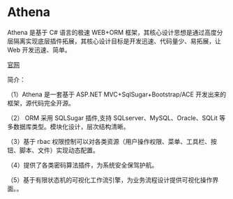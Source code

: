 # Athena
Athena 是基于 C# 语言的极速 WEB+ORM 框架，其核心设计思想是通过高度分层隔离实现底层插件拓展，其核心设计目标是开发迅速、代码量少、易拓展，让 Web 开发迅速、简单。<br>

[官网](http://www.systemshell.org:8888/soft/)<br>

简介：

（1）Athena 是一套基于 ASP.NET MVC+SqlSugar+Bootstrap/ACE 开发出来的框架，源代码完全开源。

（2） ORM 采用 SQLSugar 插件,支持 SQLserver、MySQL、Oracle、SQLit 等多数据库类型。模块化设计，层次结构清晰。

（3）基于 rbac 权限控制可以对各类资源（用户操作权限、菜单、工具栏、按钮、脚本、文件）实现动态配置。

（4）提供了各类密码算法插件，为系统安全保驾护航。

（5）基于有限状态机的可视化工作流引擎，为业务流程设计提供可视化操作界面。。